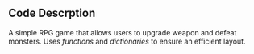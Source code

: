## Code Descrption
A simple RPG game that allows users to upgrade weapon and defeat monsters. Uses *functions* and *dictionaries* to ensure an efficient layout.
